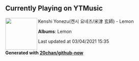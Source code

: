 ## Currently Playing on YTMusic

[<img align="left" width="100" src="https://lh3.googleusercontent.com/WBMsP83yVO0XWQs3H3psAhGqLULgP_O8YyjzExf9uMA2L6LkXjtEfZQ1Q-ZDFS3r7eNAnt12IuzoVq4">](https://music.youtube.com/watch?v=7PowTFw-jAA)

Kenshi Yonezu(켄시 요네즈/米津 玄師) - Lemon

**Albums**: Lemon

Last updated at 03/04/2021 15:35

#### Generated with [20chan/github-now](https://github.com/20chan/github-now)


<!--
**20chan/20chan** is a ✨ _special_ ✨ repository because its `README.md` (this file) appears on your GitHub profile.

Here are some ideas to get you started:

- 🔭 I’m currently working on ...
- 🌱 I’m currently learning ...
- 👯 I’m looking to collaborate on ...
- 🤔 I’m looking for help with ...
- 💬 Ask me about ...
- 📫 How to reach me: ...
- 😄 Pronouns: ...
- ⚡ Fun fact: ...
-->
